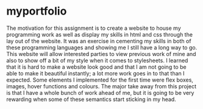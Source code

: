 # myportfolio
The motivation for this assignment is to create a website to house my programming work as well as display my skills in html and css through the lay out of the website.
It was an exercise in cementing my skills in both of these programming languages and showing me I still have a long way to go. 
This website will allow interested parties to view previous work of mine and also to show off a bit of my style when it comes to stylesheets.
I learned that it is hard to make a website look good and that I am not going to be able to make it beautiful instantly; a lot more work goes in to that than I expected.
Some elements I implemented for the first time were flex boxes, images, hover functions and colours. 
The major take away from this project is that I have a whole bunch of work ahead of me, but it is going to be very rewarding when some of these semantics start sticking in my head.